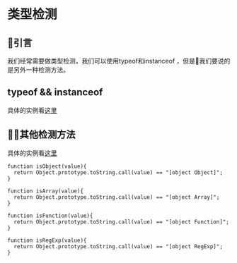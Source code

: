# 类型检测

## 引言

我们经常需要做类型检测，我们可以使用typeof和instanceof ，但是我们要说的是另外一种检测方法。

## typeof && instanceof

具体的实例看[这里](./tio/index.html)

## 其他检测方法

具体的实例看[这里](./tio/index.html)

```
function isObject(value){
  return Object.prototype.toString.call(value) == "[object Object]";
}

function isArray(value){
  return Object.prototype.toString.call(value) == "[object Array]";
}
 
function isFunction(value){
  return Object.prototype.toString.call(value) == "[object Function]";
}

function isRegExp(value){
  return Object.prototype.toString.call(value) == "[object RegExp]";
}
```



